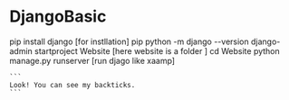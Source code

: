 # DjangoBasic
pip install django [for instllation]
pip python -m django --version
django-admin startproject Website [here website is a folder ]
cd Website
python manage.py runserver [run djago like xaamp]
````
```
Look! You can see my backticks.
```
````
